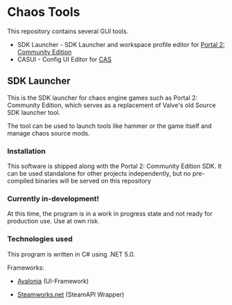 # Chaos Tools

This repository contains several GUI tools.

- SDK Launcher - SDK Launcher and workspace profile editor for [Portal 2: Community Edition](https://github.com/ChaosInitiative/Portal-2-Community-Edition)
- CASUI - Config UI Editor for [CAS](https://github.com/ChaosInitiative/CAS)

## SDK Launcher

This is the SDK launcher for chaos engine games such as Portal 2: Community Edition, which serves as a replacement of Valve's old Source SDK launcher tool.

The tool can be used to launch tools like hammer or the game itself and manage chaos source mods.

### Installation

This software is shipped along with the Portal 2: Community Edition SDK. It can be used standalone for other projects independently, but no pre-compiled binaries will be served on this repository

### Currently in-development!

At this time, the program is in a work in progress state and not ready for production use. Use at own risk.

### Technologies used

This program is written in C# using .NET 5.0.

Frameworks:

- [Avalonia](https://avaloniaui.net/) (UI-Framework)

- [Steamworks.net](https://steamworks.github.io/) (SteamAPI Wrapper)
